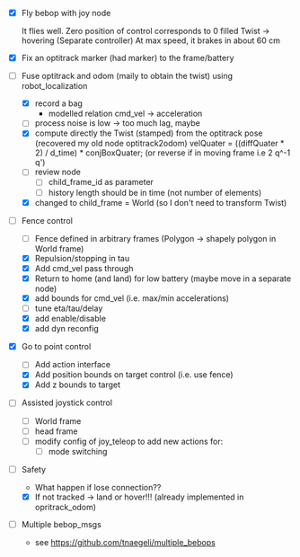- [x] Fly bebop with joy node

  It flies well. Zero position of control corresponds to 0 filled Twist -> hovering (Separate controller)
  At max speed, it brakes in about 60 cm

- [x] Fix an optitrack marker (had marker) to the frame/battery
- [ ] Fuse optitrack and odom (maily to obtain the twist) using robot_localization
  - [x] record a bag
    - modelled relation cmd_vel -> acceleration
  - [ ] process noise is low -> too much lag, maybe
  - [x] compute directly the Twist (stamped) from the optitrack pose (recovered my old node optitrack2odom)
    velQuater = ((diffQuater * 2) / d_time) * conjBoxQuater; (or reverse if in moving frame i.e 2 q^-1 q')
  - [ ] review node
    - [ ] child_frame_id as parameter
    - [ ] history length should be in time (not number of elements)
  - [x] changed to child_frame = World (so I don't need to transform Twist)
- [ ] Fence control
  - [ ] Fence defined in arbitrary frames (Polygon -> shapely polygon in World frame)
  - [x] Repulsion/stopping in tau
  - [x] Add cmd_vel pass through
  - [x] Return to home (and land) for low battery (maybe move in a separate node)
  - [x] add bounds for cmd_vel (i.e. max/min accelerations)
  - [ ] tune eta/tau/delay
  - [x] add enable/disable
  - [x] add dyn reconfig
- [x] Go to point control
  - [ ] Add action interface
  - [x] Add position bounds on target control (i.e. use fence)
  - [x] Add z bounds to target

- [ ] Assisted joystick control
  - [ ] World frame
  - [ ] head frame
  - [ ] modify config of joy_teleop to add new actions for:
    - [ ] mode switching
- [ ] Safety
  - What happen if lose connection??
  - [x] If not tracked -> land or hover!!! (already implemented in opritrack_odom)

- [ ] Multiple bebop_msgs
  - see https://github.com/tnaegeli/multiple_bebops

